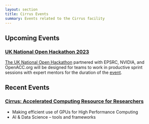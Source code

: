 ```yaml
---
layout: section
title: Cirrus Events
summary: Events related to the Cirrus facility
---
```



## Upcoming Events

### [UK National Open Hackathon 2023](https://www.openhackathons.org/s/siteevent/a0C5e000005V6EDEA0/se000151)

[The UK National Open Hackathon](https://www.openhackathons.org/s/siteevent/a0C5e000005V6EDEA0/se000151) partnered with EPSRC, NVIDIA, and OpenACC.org will be designed for teams to work in productive sprint sessions with expert mentors for the duration of the [event](230306-uk-national-open-hackathon).

## Recent Events

### [Cirrus: Accelerated Computing Resource for Researchers](211005-nvidia-accelerated-computing)
- Making efficient use of GPUs for High Performance Computing
- AI & Data Science – tools and frameworks




